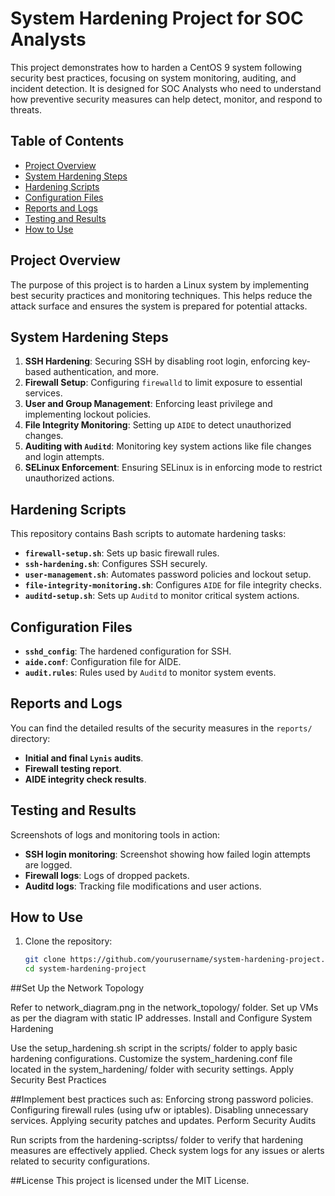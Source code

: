 # System Hardening Project for SOC Analysts

This project demonstrates how to harden a CentOS 9 system following security best practices, focusing on system monitoring, auditing, and incident detection. It is designed for SOC Analysts who need to understand how preventive security measures can help detect, monitor, and respond to threats.

## Table of Contents
- [Project Overview](#project-overview)
- [System Hardening Steps](#system-hardening-steps)
- [Hardening Scripts](#hardening-scripts)
- [Configuration Files](#configuration-files)
- [Reports and Logs](#reports-and-logs)
- [Testing and Results](#testing-and-results)
- [How to Use](#how-to-use)

## Project Overview
The purpose of this project is to harden a Linux system by implementing best security practices and monitoring techniques. This helps reduce the attack surface and ensures the system is prepared for potential attacks.

## System Hardening Steps
1. **SSH Hardening**: Securing SSH by disabling root login, enforcing key-based authentication, and more.
2. **Firewall Setup**: Configuring `firewalld` to limit exposure to essential services.
3. **User and Group Management**: Enforcing least privilege and implementing lockout policies.
4. **File Integrity Monitoring**: Setting up `AIDE` to detect unauthorized changes.
5. **Auditing with `Auditd`**: Monitoring key system actions like file changes and login attempts.
6. **SELinux Enforcement**: Ensuring SELinux is in enforcing mode to restrict unauthorized actions.

## Hardening Scripts
This repository contains Bash scripts to automate hardening tasks:
- **`firewall-setup.sh`**: Sets up basic firewall rules.
- **`ssh-hardening.sh`**: Configures SSH securely.
- **`user-management.sh`**: Automates password policies and lockout setup.
- **`file-integrity-monitoring.sh`**: Configures `AIDE` for file integrity checks.
- **`auditd-setup.sh`**: Sets up `Auditd` to monitor critical system actions.

## Configuration Files
- **`sshd_config`**: The hardened configuration for SSH.
- **`aide.conf`**: Configuration file for AIDE.
- **`audit.rules`**: Rules used by `Auditd` to monitor system events.

## Reports and Logs
You can find the detailed results of the security measures in the `reports/` directory:
- **Initial and final `Lynis` audits**.
- **Firewall testing report**.
- **AIDE integrity check results**.

## Testing and Results
Screenshots of logs and monitoring tools in action:
- **SSH login monitoring**: Screenshot showing how failed login attempts are logged.
- **Firewall logs**: Logs of dropped packets.
- **Auditd logs**: Tracking file modifications and user actions.

## How to Use
1. Clone the repository:
   ```bash
   git clone https://github.com/yourusername/system-hardening-project.git
   cd system-hardening-project


##Set Up the Network Topology

   Refer to network_diagram.png in the network_topology/ folder.
   Set up VMs as per the diagram with static IP addresses.
   Install and Configure System Hardening

   Use the setup_hardening.sh script in the scripts/ folder to apply basic hardening configurations.
   Customize the system_hardening.conf file located in the system_hardening/ folder with security settings. 
   Apply Security Best Practices

##Implement best practices such as:
   Enforcing strong password policies.
   Configuring firewall rules (using ufw or iptables).
   Disabling unnecessary services.
   Applying security patches and updates.
   Perform Security Audits

   Run scripts from the hardening-scriptss/ folder to verify that hardening measures are effectively applied.
   Check system logs for any issues or alerts related to security configurations.

##License
   This project is licensed under the MIT License.
